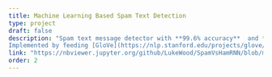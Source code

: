 ```yaml
---
title: Machine Learning Based Spam Text Detection
type: project
draft: false
description: "Spam text message detector with **99.6% accuracy**  and **.9986 precision** on validation dataset.
Implemented by feeding [GloVe](https://nlp.stanford.edu/projects/glove/) embeddings into an [LSTM](https://en.wikipedia.org/wiki/Long_short-term_memory) or [GRU](https://en.wikipedia.org/wiki/Gated_recurrent_unit) recurrent neural network [(RNN)](https://en.wikipedia.org/wiki/Recurrent_neural_network).  Full details in the jupyter notebook."
link: "https://nbviewer.jupyter.org/github/LukeWood/SpamVsHamRNN/blob/master/Lab9.ipynb"
order: 2
---
```

